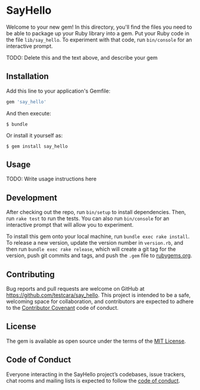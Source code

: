 # SayHello

Welcome to your new gem! In this directory, you'll find the files you need to be able to package up your Ruby library into a gem. Put your Ruby code in the file `lib/say_hello`. To experiment with that code, run `bin/console` for an interactive prompt.

TODO: Delete this and the text above, and describe your gem

## Installation

Add this line to your application's Gemfile:

```ruby
gem 'say_hello'
```

And then execute:

    $ bundle

Or install it yourself as:

    $ gem install say_hello

## Usage

TODO: Write usage instructions here

## Development

After checking out the repo, run `bin/setup` to install dependencies. Then, run `rake test` to run the tests. You can also run `bin/console` for an interactive prompt that will allow you to experiment.

To install this gem onto your local machine, run `bundle exec rake install`. To release a new version, update the version number in `version.rb`, and then run `bundle exec rake release`, which will create a git tag for the version, push git commits and tags, and push the `.gem` file to [rubygems.org](https://rubygems.org).

## Contributing

Bug reports and pull requests are welcome on GitHub at https://github.com/testcara/say_hello. This project is intended to be a safe, welcoming space for collaboration, and contributors are expected to adhere to the [Contributor Covenant](http://contributor-covenant.org) code of conduct.

## License

The gem is available as open source under the terms of the [MIT License](https://opensource.org/licenses/MIT).

## Code of Conduct

Everyone interacting in the SayHello project’s codebases, issue trackers, chat rooms and mailing lists is expected to follow the [code of conduct](https://github.com/testcara/say_hello/blob/master/CODE_OF_CONDUCT.md).
